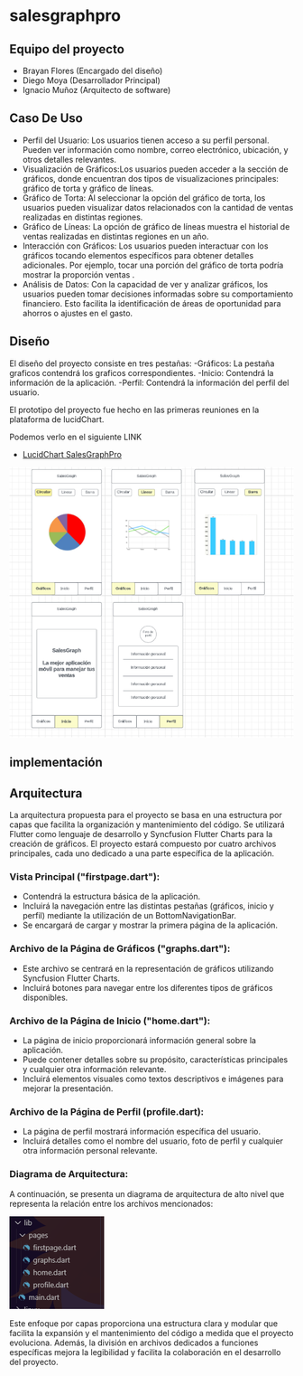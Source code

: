 # salesgraphpro


## Equipo del proyecto
- Brayan Flores (Encargado del diseño)
- Diego Moya (Desarrollador Principal)
- Ignacio Muñoz (Arquitecto de software)

## Caso De Uso
- Perfil del Usuario: Los usuarios tienen acceso a su perfil personal. Pueden ver información como nombre, correo electrónico, ubicación, y otros detalles relevantes.
- Visualización de Gráficos:Los usuarios pueden acceder a la sección de gráficos, donde encuentran dos tipos de visualizaciones principales: gráfico de torta y gráfico de líneas.
- Gráfico de Torta: Al seleccionar la opción del gráfico de torta, los usuarios pueden visualizar datos relacionados con la cantidad de ventas realizadas en distintas regiones.
- Gráfico de Líneas: La opción de gráfico de líneas muestra el historial de ventas realizadas en distintas regiones en un año.
- Interacción con Gráficos: Los usuarios pueden interactuar con los gráficos tocando elementos específicos para obtener detalles adicionales. Por ejemplo, tocar una porción del gráfico de torta podría mostrar la proporción ventas .
- Análisis de Datos: Con la capacidad de ver y analizar gráficos, los usuarios pueden tomar decisiones informadas sobre su comportamiento financiero. Esto facilita la identificación de áreas de oportunidad para ahorros o ajustes en el gasto.


## Diseño

El diseño del proyecto consiste en tres pestañas:
-Gráficos: La pestaña graficos contendrá los graficos correspondientes.
-Inicio: Contendrá la información de la aplicación.
-Perfil: Contendrá la información del perfil del usuario.

El prototipo del proyecto fue hecho en las primeras reuniones en la plataforma de lucidChart. 

Podemos verlo en el siguiente LINK

- [LucidChart SalesGraphPro](https://lucid.app/lucidchart/9c096983-115a-4f63-ab6e-4244a90350cd/edit?viewport_loc=124%2C65%2C2994%2C1513%2C0_0&invitationId=inv_a2d4f93e-b6ec-4a02-a4fb-4d985f7d817c)

![LucidChart-imagen](https://github.com/ignacio121/SalesGraphPro/blob/graphs/salesgraphpro/assets/lucidchart.png)


## implementación



## Arquitectura

La arquitectura propuesta para el proyecto se basa en una estructura por capas que facilita la organización y mantenimiento del código. Se utilizará Flutter como lenguaje de desarrollo y Syncfusion Flutter Charts para la creación de gráficos. El proyecto estará compuesto por cuatro archivos principales, cada uno dedicado a una parte específica de la aplicación.

### Vista Principal ("firstpage.dart"):
- Contendrá la estructura básica de la aplicación.
- Incluirá la navegación entre las distintas pestañas (gráficos, inicio y perfil) mediante la utilización de un BottomNavigationBar.
- Se encargará de cargar y mostrar la primera página de la aplicación.

### Archivo de la Página de Gráficos ("graphs.dart"):
- Este archivo se centrará en la representación de gráficos utilizando Syncfusion Flutter Charts.
- Incluirá botones para navegar entre los diferentes tipos de gráficos disponibles.

### Archivo de la Página de Inicio ("home.dart"):
- La página de inicio proporcionará información general sobre la aplicación.
- Puede contener detalles sobre su propósito, características principales y cualquier otra información relevante.
- Incluirá elementos visuales como textos descriptivos e imágenes para mejorar la presentación.

### Archivo de la Página de Perfil (profile.dart):
- La página de perfil mostrará información específica del usuario.
- Incluirá detalles como el nombre del usuario, foto de perfil y cualquier otra información personal relevante.

### Diagrama de Arquitectura:

A continuación, se presenta un diagrama de arquitectura de alto nivel que representa la relación entre los archivos mencionados:

![Diagrama-arquitectura](https://github.com/ignacio121/SalesGraphPro/blob/graphs/salesgraphpro/assets/diagrama.png)

Este enfoque por capas proporciona una estructura clara y modular que facilita la expansión y el mantenimiento del código a medida que el proyecto evoluciona. Además, la división en archivos dedicados a funciones específicas mejora la legibilidad y facilita la colaboración en el desarrollo del proyecto.
